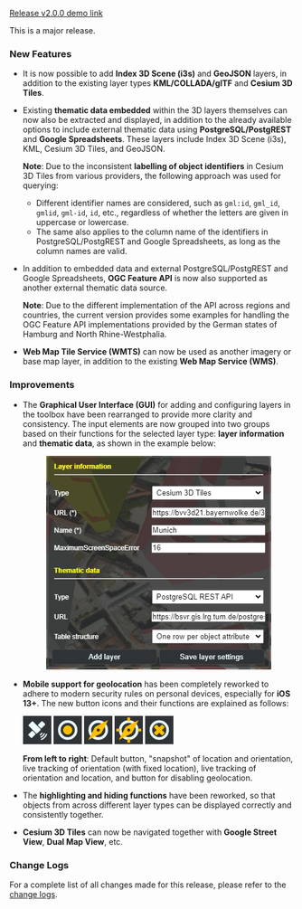 [Release v2.0.0 demo link](https://www.3dcitydb.org/3dcitydb-web-map/2.0.0/3dwebclient/index.html)

This is a major release.

### New Features

* It is now possible to add **Index 3D Scene (i3s)** and **GeoJSON** layers, in addition to the existing layer types **KML/COLLADA/glTF** and **Cesium 3D Tiles**.

* Existing **thematic data embedded** within the 3D layers themselves can now also be extracted and displayed, in addition to the already available options to include external thematic data using **PostgreSQL/PostgREST** and **Google Spreadsheets**. These layers include Index 3D Scene (i3s), KML, Cesium 3D Tiles, and GeoJSON.

  **Note**: Due to the inconsistent **labelling of object identifiers** in Cesium 3D Tiles from various providers, the following approach was used for querying:
  * Different identifier names are considered, such as `gml:id`, `gml_id`, `gmlid`, `gml-id`, `id`, etc., regardless of whether the letters are given in uppercase or lowercase.
  * The same also applies to the column name of the identifiers in PostgreSQL/PostgREST and Google Spreadsheets, as long as the column names are valid.

* In addition to embedded data and external PostgreSQL/PostgREST and Google Spreadsheets, **OGC Feature API** is now also supported as another external thematic data source.

  **Note**: Due to the different implementation of the API across regions and countries, the current version provides some examples for handling the OGC Feature API implementations provided by the German states of Hamburg and North Rhine-Westphalia.

* **Web Map Tile Service (WMTS)** can now be used as another imagery or base map layer, in addition to the existing **Web Map Service (WMS)**.

### Improvements

* The **Graphical User Interface (GUI)** for adding and configuring layers in the toolbox have been rearranged to provide more clarity and consistency. The input elements are now grouped into two groups based on their functions for the selected layer type: **layer information** and **thematic data**, as shown in the example below:

  <p align="center">
    <img src="theme/img/gui_add_layer.png"/>
  </p>

* **Mobile support for geolocation** has been completely reworked to adhere to modern security rules on personal devices, especially for **iOS 13+**. The new button icons and their functions are explained as follows:

  <p align="center" style="display:inline;float:none;margin-left:auto;margin-right:auto;">
    <img src="3dwebclient/images/GPS_main.png" width="50px">
    <img src="3dwebclient/images/GPS_single.png"  width="50px">
    <img src="3dwebclient/images/GPS_on_ori.png"  width="50px">
    <img src="3dwebclient/images/GPS_on_pos_ori.png"  width="50px">
    <img src="3dwebclient/images/GPS_off.png"  width="50px">
  </p>

  **From left to right**: Default button, "snapshot" of location and orientation, live tracking of orientation (with fixed location), live tracking of orientation and location, and button for disabling geolocation.

* The **highlighting and hiding functions** have been reworked, so that objects from across different layer types can be displayed correctly and consistently together.

* **Cesium 3D Tiles** can now be navigated together with **Google Street View**, **Dual Map View**, etc.

### Change Logs

For a complete list of all changes made for this release, please refer to the [change logs](CHANGES.md).
